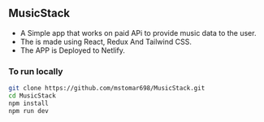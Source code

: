 ## MusicStack

- A Simple app that works on paid APi to provide music data to the user.
- The is made using React, Redux And Tailwind CSS.
- The APP is Deployed to Netlify.

### To run locally

```bash
git clone https://github.com/mstomar698/MusicStack.git
cd MusicStack
npm install
npm run dev
```
